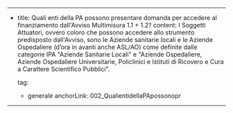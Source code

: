 ---
  - title: Quali enti della PA possono presentare domanda per accedere al finanziamento dall'Avviso Multimisura 1.1 + 1.2?
    content: I Soggetti Attuatori, ovvero coloro che possono accedere allo strumento predisposto dall'Avviso, sono le Aziende sanitarie locali e le Aziende Ospedaliere (d’ora in avanti anche ASL/AO) come definite dalle categorie IPA "Aziende Sanitarie Locali" e "Aziende Ospedaliere, Aziende Ospedaliere Universitarie, Policlinici e Istituti di Ricovero e Cura a Carattere Scientifico Pubblici".

    tag:
      - generale
    anchorLink: 002_QualientidellaPApossonopr
---